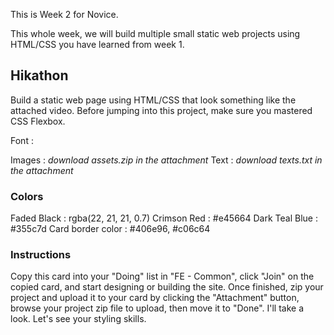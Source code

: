 This is Week 2 for Novice.

This whole week, we will build multiple small static web projects using HTML/CSS you have learned from week 1.

## Hikathon
Build a static web page using HTML/CSS that look something like the attached video. Before jumping into this project, make sure you mastered CSS Flexbox.

Font : <link
      href="https://fonts.googleapis.com/css2?family=Quicksand&display=swap"
      rel="stylesheet"
    />

Images : *download assets.zip in the attachment*
Text : *download texts.txt in the attachment*

### Colors
Faded Black : rgba(22, 21, 21, 0.7)
Crimson Red : #e45664
Dark Teal Blue : #355c7d
Card border color : #406e96, #c06c64

### Instructions 
Copy this card into your "Doing" list in "FE - Common", click "Join" on the copied card, and start designing or building the site. Once finished, zip your project and upload it to your card by clicking the "Attachment" button, browse your project zip file to upload, then move it to "Done". I'll take a look. Let's see your styling skills.